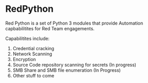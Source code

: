 # RedPython

Red Python is a set of Python 3 modules that provide Automation capbabilitites for Red Team engagements. 

Capabilitites include: 

1)  Credential cracking 
2)  Network Scanning 
3)  Encryption
4)  Source Code repository scanning for secrets (In progress)
5)  SMB Share and SMB file enumeration (In Progress)
5)  Other stuff to come
